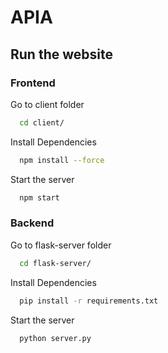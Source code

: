 [logo]: client/public/robot-blue.png

# APIA

## Run the website

### Frontend

Go to client folder

```bash
  cd client/
```

Install Dependencies

```bash
  npm install --force
```

Start the server

```bash
  npm start
```

### Backend

Go to flask-server folder

```bash
  cd flask-server/
```

Install Dependencies

```bash
  pip install -r requirements.txt
```

Start the server

```bash
  python server.py
```
